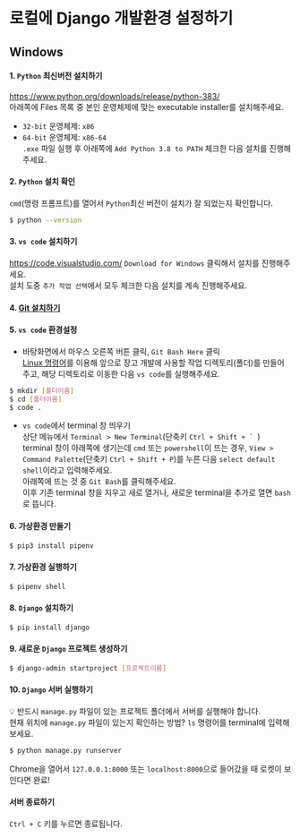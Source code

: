 # 로컬에 Django 개발환경 설정하기  
## Windows  
#### 1. `Python` 최신버전 설치하기  
https://www.python.org/downloads/release/python-383/  
아래쪽에 Files 목록 중 본인 운영체제에 맞는 executable installer를 설치해주세요.  
- `32-bit` 운영체제: `x86`  
- `64-bit` 운영체제: `x86-64`  
`.exe` 파일 실행 후 아래쪽에 `Add Python 3.8 to PATH` 체크한 다음 설치를 진행해주세요.  
#### 2. `Python` 설치 확인  
`cmd`(명령 프롬프트)를 열어서 `Python`최신 버전이 설치가 잘 되었는지 확인합니다.  
```bash
$ python --version
```
#### 3. `vs code` 설치하기  
https://code.visualstudio.com/
`Download for Windows` 클릭해서 설치를 진행해주세요.  
설치 도중 `추가 작업 선택`에서 모두 체크한 다음 설치를 계속 진행해주세요.  
#### 4. [Git 설치하기](https://github.com/JuYeong0413/2020-dongguk-likelion/blob/master/1st-semester/week-01/01-git.md#git-%EB%8B%A4%EC%9A%B4%EB%A1%9C%EB%93%9C)  
#### 5. `vs code` 환경설정  
- 바탕화면에서 마우스 오른쪽 버튼 클릭, `Git Bash Here` 클릭  
[Linux 명령어](https://github.com/JuYeong0413/2020-dongguk-likelion/blob/master/1st-semester/week-03/linux-commands.md)를 이용해 앞으로 장고 개발에 사용할 작업 디렉토리(폴더)를 만들어주고, 해당 디렉토리로 이동한 다음 `vs code`를 실행해주세요.  
```bash
$ mkdir [폴더이름]
$ cd [폴더이름]
$ code .
```
- `vs code`에서 terminal 창 띄우기  
상단 메뉴에서 `Terminal > New Terminal`(단축키 ``Ctrl + Shift + ` ``)  
terminal 창이 아래쪽에 생기는데 `cmd` 또는 `powershell`이 뜨는 경우, `View > Command Palette`(단축키 `Ctrl + Shift + P`)를 누른 다음 `select default shell`이라고 입력해주세요.  
아래쪽에 뜨는 것 중 `Git Bash`를 클릭해주세요.  
이후 기존 terminal 창을 지우고 새로 열거나, 새로운 terminal을 추가로 열면 `bash`로 뜹니다.  
#### 6. 가상환경 만들기  
```bash
$ pip3 install pipenv
```
#### 7. 가상환경 실행하기  
```bash
$ pipenv shell
```
#### 8. `Django` 설치하기  
```bash
$ pip install django
```
#### 9. 새로운 `Django` 프로젝트 생성하기  
```bash
$ django-admin startproject [프로젝트이름]
```
#### 10. `Django` 서버 실행하기  
:bulb: 반드시 `manage.py` 파일이 있는 프로젝트 폴더에서 서버를 실행해야 합니다.  
현재 위치에 `manage.py` 파일이 있는지 확인하는 방법? `ls` 명령어를 terminal에 입력해보세요.  
```bash
$ python manage.py runserver
```
Chrome을 열어서 `127.0.0.1:8000` 또는 `localhost:8000`으로 들어갔을 때 로켓이 보인다면 완료!  
#### 서버 종료하기  
`Ctrl + C` 키를 누르면 종료됩니다.  

